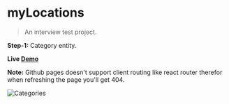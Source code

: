 # myLocations
> An interview test project.

**Step-1:** Category entity.

**Live [Demo](https://nadavshaar.github.io/myLocations/)**

**Note:** Github pages doesn't support client routing like react router therefor when refreshing the page you'll get 404.

![Categories](https://user-images.githubusercontent.com/8030614/95834903-3d2a8280-0d46-11eb-9ce7-e59273638a4c.gif)

